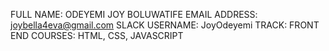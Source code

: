 FULL NAME: ODEYEMI JOY BOLUWATIFE
EMAIL ADDRESS: joybella4eva@gmail.com
SLACK USERNAME: JoyOdeyemi
TRACK: FRONT END
COURSES: HTML, CSS, JAVASCRIPT

